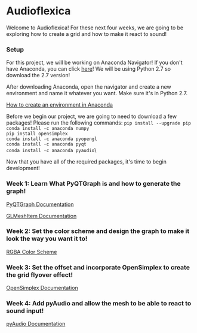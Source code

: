 # Audioflexica
Welcome to Audioflexica! For these next four weeks, we are going to be exploring how to create a grid and how to make it react to sound!

### Setup
For this project, we will be working on Anaconda Navigator! If you don't have Anaconda, you can click [here](https://www.anaconda.com/download/#macos)! We will be using Python 2.7 so download the 2.7 version!

After downloading Anaconda, open the navigator and create a new environment and name it whatever you want. Make sure it's in Python 2.7.

[How to create an environment in Anaconda](https://uoa-eresearch.github.io/eresearch-cookbook/recipe/2014/11/20/conda/)

Before we begin our project, we are going to need to download a few packages! Please run the following commands:
`pip install --upgrade pip`\
`conda install -c anaconda numpy`\
`pip install opensimplex`\
`conda install -c anaconda pyopengl`\
`conda install -c anaconda pyqt`\
`conda install -c anaconda pyaudio`\

Now that you have all of the required packages, it's time to begin development!


### Week 1: Learn What PyQTGraph is and how to generate the graph!
[PyQTGraph Documentation](http://pyqtgraph.org/documentation/)

[GLMeshItem Documentation](http://pyqtgraph.org/documentation/3dgraphics/glmeshitem.html?highlight=mesh)
  
### Week 2: Set the color scheme and design the graph to make it look the way you want it to!
[RGBA Color Scheme](https://en.wikipedia.org/wiki/RGBA_color_space)
  
### Week 3: Set the offset and incorporate OpenSimplex to create the grid flyover effect!
[OpenSimplex Documentation](https://pypi.org/project/opensimplex/)
  
### Week 4: Add pyAudio and allow the mesh to be able to react to sound input!
[pyAudio Documentation](https://people.csail.mit.edu/hubert/pyaudio/docs/)
